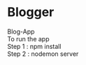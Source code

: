 # Blogger
Blog-App </br>
To run the app </br>
Step 1 : npm install </br>
Step 2 : nodemon server </br>
